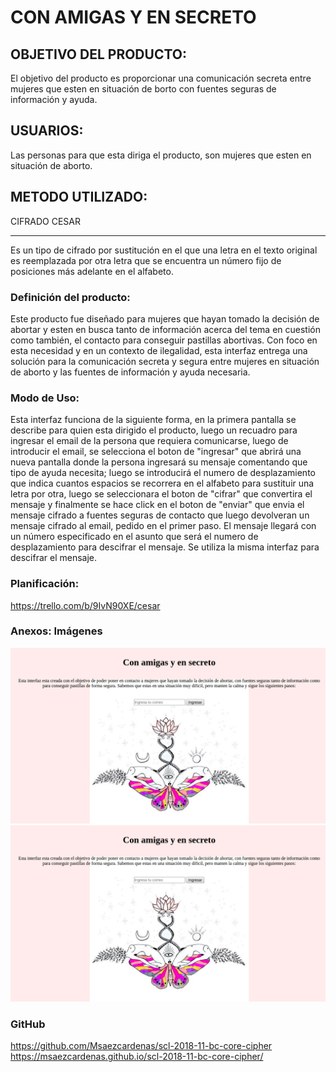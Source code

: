 # CON AMIGAS Y EN SECRETO

## OBJETIVO DEL PRODUCTO:
El objetivo del producto es proporcionar una comunicación secreta entre mujeres que esten en situación de borto con fuentes seguras de información y ayuda.

## USUARIOS:
Las personas para que esta diriga el producto, son mujeres que esten en situación de aborto.

## METODO UTILIZADO: 
CIFRADO CESAR
________________________
Es un tipo de cifrado por sustitución en el que una letra en el texto original es reemplazada por otra letra que se encuentra un número fijo de posiciones más adelante en el alfabeto.

### Definición del producto:

Este producto fue diseñado para mujeres que hayan tomado la decisión de abortar y esten en busca tanto de información acerca del tema en cuestión como también, el contacto para conseguir pastillas abortivas. Con foco en esta necesidad y en un contexto de ilegalidad, esta interfaz entrega una solución para la comunicación secreta y segura entre mujeres en situación de aborto y las fuentes de información y ayuda necesaria.

### Modo de Uso:
Esta interfaz funciona de la siguiente forma, en la primera pantalla se describe para quien esta dirigido el producto, luego un recuadro para ingresar el email de la persona que requiera comunicarse, luego de introducir el email, se selecciona el boton de "ingresar" que abrirá una nueva pantalla donde la persona ingresará su mensaje comentando que tipo de ayuda necesita; luego se introducirá el numero de desplazamiento que indica cuantos espacios se recorrera en el alfabeto para sustituir una letra por otra, luego se seleccionara el boton de "cifrar" que convertira el mensaje y finalmente se hace click en el boton de "enviar" que envia el mensaje cifrado a fuentes seguras de contacto que luego devolveran un mensaje cifrado al email, pedido en el primer paso. El mensaje llegará con un número especificado en el asunto que será el numero de desplazamiento para descifrar el mensaje. Se utiliza la misma interfaz para descifrar el mensaje. 


### Planificación:
https://trello.com/b/9IvN90XE/cesar

### Anexos: Imágenes 
![Pantalla 1 aplicación](Imagenes/imagen1.png)
![Pantalla 2 aplicación](Imagenes/imagen1.png)

### GitHub
https://github.com/Msaezcardenas/scl-2018-11-bc-core-cipher
https://msaezcardenas.github.io/scl-2018-11-bc-core-cipher/

